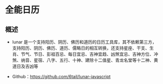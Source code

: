 # 全能日历

## 概述

+ lunar 是一个支持阳历、阴历、佛历和道历的日历工具库，其不依赖第三方，支持阳历、阴历、佛历、道历、儒略日的相互转换，还支持星座、干支、生肖、节气、节日、彭祖百忌、每日宜忌、吉神宜趋、凶煞宜忌、吉神方位、冲煞、纳音、星宿、八字、五行、十神、建除十二值星、青龙名堂等十二神、黄道日及吉凶等

+ Github：https://github.com/6tail/lunar-javascript
